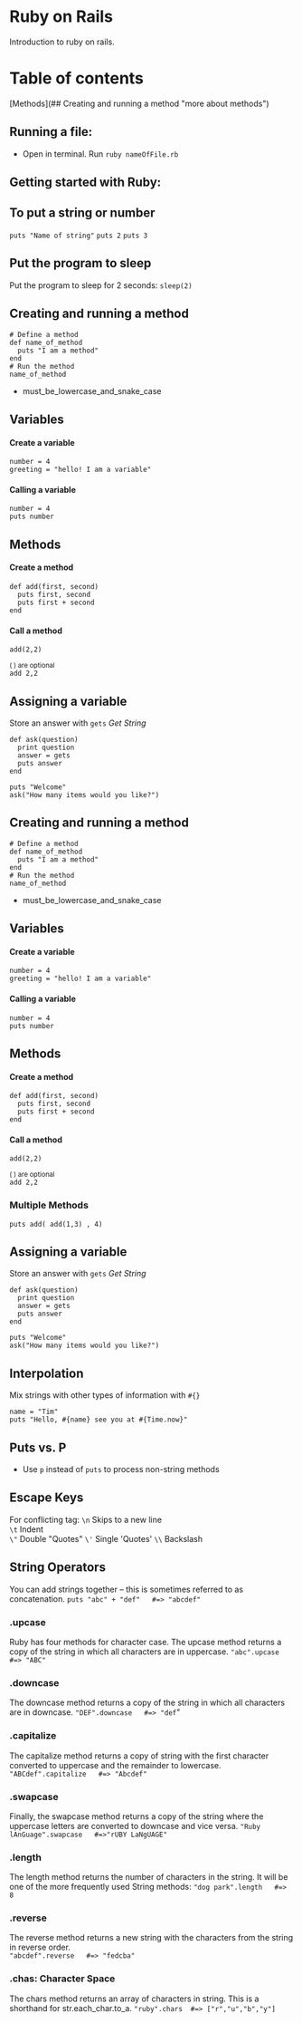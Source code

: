 # Ruby on Rails
Introduction to ruby on rails.

# Table of contents
[Methods](## Creating and running a method "more about methods")


## Running a file:
- Open in terminal. Run `ruby nameOfFile.rb`

## Getting started with Ruby:
## To put a string or number
`puts "Name of string"`
`puts 2`
`puts 3`

## Put the program to sleep
Put the program to sleep for 2 seconds: `sleep(2)`

## Creating and running a method
```
# Define a method
def name_of_method
  puts "I am a method"
end
# Run the method
name_of_method
```
- must_be_lowercase_and_snake_case

## Variables
#### Create a variable
```
number = 4
greeting = "hello! I am a variable"
```
#### Calling a variable
`number = 4`  
`puts number`

## Methods
#### Create a method
```
def add(first, second)
  puts first, second
  puts first + second
end
```
#### Call a method
`add(2,2)`  

<small>( ) are optional</small>  
`add 2,2 `  


## Assigning a variable
Store an answer with `gets` *Get String*
```
def ask(question)
  print question
  answer = gets
  puts answer
end

puts "Welcome"
ask("How many items would you like?")  
```


## Creating and running a method
```
# Define a method
def name_of_method
  puts "I am a method"
end
# Run the method
name_of_method
```
- must_be_lowercase_and_snake_case

## Variables
#### Create a variable
```
number = 4
greeting = "hello! I am a variable"
```
#### Calling a variable
`number = 4`  
`puts number`

## Methods
#### Create a method
```
def add(first, second)
  puts first, second
  puts first + second
end
```
#### Call a method
`add(2,2)`  

<small>( ) are optional</small>  
`add 2,2 `  

### Multiple Methods
`puts add( add(1,3) , 4)`


## Assigning a variable
Store an answer with `gets` *Get String*
```
def ask(question)
  print question
  answer = gets
  puts answer
end

puts "Welcome"
ask("How many items would you like?")  
```

## Interpolation
Mix strings with other types of information with `#{}`
```
name = "Tim"
puts "Hello, #{name} see you at #{Time.now}"
```

## Puts vs. P
- Use `p` instead of `puts` to process non-string methods

## Escape Keys
For conflicting tag:
`\n` Skips to a new line  
`\t` Indent  
`\"` Double "Quotes"
`\'` Single 'Quotes'
`\\` Backslash


## String Operators
You can add strings together – this is sometimes referred to as concatenation.
`puts "abc" + "def"   #=> "abcdef"`

### .upcase
Ruby has four methods for character case.
The upcase method returns a copy of the string in which all characters are in uppercase.
`"abc".upcase   #=> "ABC"`

### .downcase
The downcase method returns a copy of the string in which all characters are in downcase.
`"DEF".downcase   #=> "def`"

### .capitalize
The capitalize method returns a copy of string with the first character converted to uppercase and the remainder to lowercase.
`  "ABCdef".capitalize   #=> "Abcdef"`

### .swapcase
Finally, the swapcase method returns a copy of the string where the uppercase letters are converted to downcase and vice versa.
`"Ruby lAnGuage".swapcase   #=>"rUBY LaNgUAGE"`

### .length
The length method returns the number of characters in the string. It will be one of the more frequently used String methods:
`"dog park".length   #=> 8   `

### .reverse
The reverse method returns a new string with the characters from the string in reverse order.  
`"abcdef".reverse   #=> "fedcba"`

### .chas: Character Space
The chars method returns an array of characters in string. This is a shorthand for str.each_char.to_a.
`"ruby".chars  #=> ["r","u","b","y"]`
